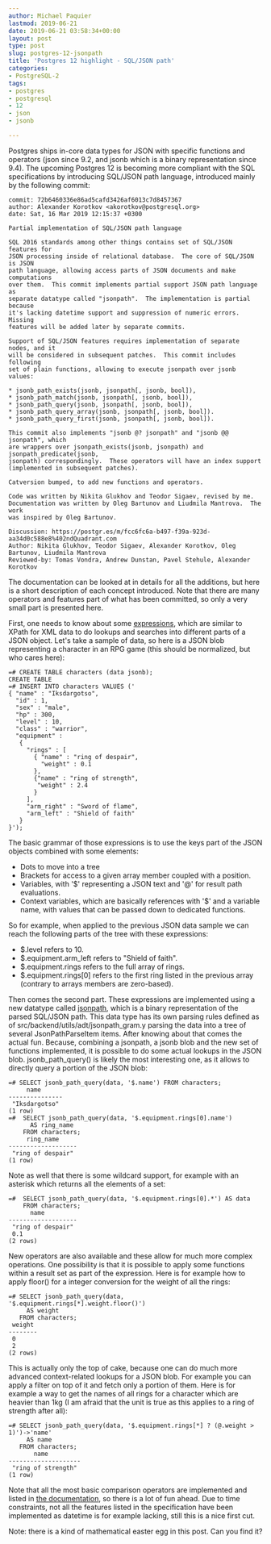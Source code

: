 ```yaml
---
author: Michael Paquier
lastmod: 2019-06-21
date: 2019-06-21 03:58:34+00:00
layout: post
type: post
slug: postgres-12-jsonpath
title: 'Postgres 12 highlight - SQL/JSON path'
categories:
- PostgreSQL-2
tags:
- postgres
- postgresql
- 12
- json
- jsonb

---
```


Postgres ships in-core data types for JSON with specific functions and operators
(json since 9.2, and jsonb which is a binary representation since 9.4).  The
upcoming Postgres 12 is becoming more compliant with the SQL specifications by
introducing SQL/JSON path language, introduced mainly by the following commit:

    commit: 72b6460336e86ad5cafd3426af6013c7d8457367
    author: Alexander Korotkov <akorotkov@postgresql.org>
    date: Sat, 16 Mar 2019 12:15:37 +0300

    Partial implementation of SQL/JSON path language

    SQL 2016 standards among other things contains set of SQL/JSON features for
    JSON processing inside of relational database.  The core of SQL/JSON is JSON
    path language, allowing access parts of JSON documents and make computations
    over them.  This commit implements partial support JSON path language as
    separate datatype called "jsonpath".  The implementation is partial because
    it's lacking datetime support and suppression of numeric errors.  Missing
    features will be added later by separate commits.

    Support of SQL/JSON features requires implementation of separate nodes, and it
    will be considered in subsequent patches.  This commit includes following
    set of plain functions, allowing to execute jsonpath over jsonb values:

    * jsonb_path_exists(jsonb, jsonpath[, jsonb, bool]),
    * jsonb_path_match(jsonb, jsonpath[, jsonb, bool]),
    * jsonb_path_query(jsonb, jsonpath[, jsonb, bool]),
    * jsonb_path_query_array(jsonb, jsonpath[, jsonb, bool]).
    * jsonb_path_query_first(jsonb, jsonpath[, jsonb, bool]).

    This commit also implements "jsonb @? jsonpath" and "jsonb @@ jsonpath", which
    are wrappers over jsonpath_exists(jsonb, jsonpath) and jsonpath_predicate(jsonb,
    jsonpath) correspondingly.  These operators will have an index support
    (implemented in subsequent patches).

    Catversion bumped, to add new functions and operators.

    Code was written by Nikita Glukhov and Teodor Sigaev, revised by me.
    Documentation was written by Oleg Bartunov and Liudmila Mantrova.  The work
    was inspired by Oleg Bartunov.

    Discussion: https://postgr.es/m/fcc6fc6a-b497-f39a-923d-aa34d0c588e8%402ndQuadrant.com
    Author: Nikita Glukhov, Teodor Sigaev, Alexander Korotkov, Oleg Bartunov, Liudmila Mantrova
    Reviewed-by: Tomas Vondra, Andrew Dunstan, Pavel Stehule, Alexander Korotkov

The documentation can be looked at in details for all the additions, but
here is a short description of each concept introduced.  Note that there
are many operators and features part of what has been committed, so only
a very small part is presented here.

First, one needs to know about some
[expressions](https://www.postgresql.org/docs/devel/functions-json.html#FUNCTIONS-SQLJSON-PATH),
which are similar to XPath for XML data to do lookups and searches into
different parts of a JSON object.  Let's take a sample of data, so here
is a JSON blob representing a character in an RPG game (this should be
normalized, but who cares here):

    =# CREATE TABLE characters (data jsonb);
    CREATE TABLE
    =# INSERT INTO characters VALUES ('
    { "name" : "Iksdargotso",
      "id" : 1,
      "sex" : "male",
      "hp" : 300,
      "level" : 10,
      "class" : "warrior",
      "equipment" :
       {
         "rings" : [
           { "name" : "ring of despair",
             "weight" : 0.1
           },
           {"name" : "ring of strength",
            "weight" : 2.4
           }
         ],
         "arm_right" : "Sword of flame",
         "arm_left" : "Shield of faith"
       }
    }');

The basic grammar of those expressions is to use the keys part of the JSON
objects combined with some elements:

  * Dots to move into a tree
  * Brackets for access to a given array member coupled with a position.
  * Variables, with '$' representing a JSON text and '@' for result path
  evaluations.
  * Context variables, which are basically references with '$' and a
  variable name, with values that can be passed down to dedicated functions.

So for example, when applied to the previous JSON data sample we can
reach the following parts of the tree with these expressions:

  * $.level refers to 10.
  * $.equipment.arm\_left refers to "Shield of faith".
  * $.equipment.rings refers to the full array of rings.
  * $.equipment.rings[0] refers to the first ring listed in the previous
  array (contrary to arrays members are zero-based).

Then comes the second part.  These expressions are implemented using a
new datatype called
[jsonpath](https://www.postgresql.org/docs/devel/datatype-json.html#DATATYPE-JSONPATH),
which is a binary representation of the parsed SQL/JSON path.  This data
type has its own parsing rules defined as of
src/backend/utils/adt/jsonpath\_gram.y parsing the data into a tree of
several JsonPathParseItem items.  After knowing about that comes the
actual fun.  Because, combining a jsonpath, a jsonb blob and the new set
of functions implemented, it is possible to do some actual lookups in the
JSON blob.  jsonb\_path\_query() is likely the most interesting one, as it
allows to directly query a portion of the JSON blob:

    =# SELECT jsonb_path_query(data, '$.name') FROM characters;
         name
    ---------------
     "Iksdargotso"
    (1 row)
    =#  SELECT jsonb_path_query(data, '$.equipment.rings[0].name')
          AS ring_name
        FROM characters;
         ring_name
    -------------------
     "ring of despair"
    (1 row)

Note as well that there is some wildcard support, for example with an
asterisk which returns all the elements of a set:

    =#  SELECT jsonb_path_query(data, '$.equipment.rings[0].*') AS data
        FROM characters;
          name
    -------------------
     "ring of despair"
     0.1
    (2 rows)

New operators are also available and these allow for much more complex
operations.  One possibility is that it is possible to apply some functions
within a result set as part of the expression.  Here is for example how
to apply floor() for a integer conversion for the weight of all the rings:

    =# SELECT jsonb_path_query(data, '$.equipment.rings[*].weight.floor()')
         AS weight
       FROM characters;
     weight
    --------
     0
     2
    (2 rows)

This is actually only the top of cake, because one can do much more
advanced context-related lookups for a JSON blob.  For example you
can apply a filter on top of it and fetch only a portion of them.
Here is for example a way to get the names of all rings for a character
which are heavier than 1kg (I am afraid that the unit is true as this
applies to a ring of strength after all):

    =# SELECT jsonb_path_query(data, '$.equipment.rings[*] ? (@.weight > 1)')->'name'
         AS name
       FROM characters;
           name
    --------------------
     "ring of strength"
    (1 row)

Note that all the most basic comparison operators are implemented and
listed in [the documentation](https://www.postgresql.org/docs/devel/functions-json.html#FUNCTIONS-SQLJSON-FILTER-EX-TABLE),
so there is a lot of fun ahead.  Due to time constraints, not all the
features listed in the specification have been implemented as datetime
is for example lacking, still this is a nice first cut.

Note: there is a kind of mathematical easter egg in this post.  Can
you find it?
